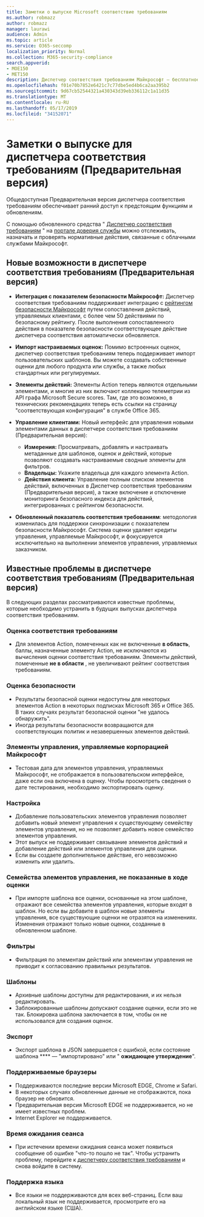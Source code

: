 ```yaml
---
title: Заметки о выпуске Microsoft соответствие требованиям
ms.author: robmazz
author: robmazz
manager: laurawi
audience: Admin
ms.topic: article
ms.service: O365-seccomp
localization_priority: Normal
ms.collection: M365-security-compliance
search.appverid:
- MOE150
- MET150
description: Диспетчер соответствия требованиям Майкрософт — бесплатное средство оценки рисков на основе рабочих процессов на портале доверия службы Майкрософт. Диспетчер соответствия требованиям позволяет отслеживать, назначать и проверять нормативные действия, связанные с облачными службами Майкрософт.
ms.openlocfilehash: f01e70b7852e6421c7c77dbe5ed4b6ca2aa395b2
ms.sourcegitcommit: 9d67cb52544321a430343d39eb336112c1a11d35
ms.translationtype: MT
ms.contentlocale: ru-RU
ms.lasthandoff: 05/17/2019
ms.locfileid: "34152071"
---
```

# <a name="release-notes-for-compliance-manager-preview"></a>Заметки о выпуске для диспетчера соответствия требованиям (Предварительная версия)

Общедоступная Предварительная версия диспетчера соответствия требованиям обеспечивает ранний доступ к предстоящим функциям и обновлениям.

С помощью обновленного средства " [Диспетчер соответствия требованиям](https://servicetrust.microsoft.com/ComplianceManager) " на [портале доверия службы](https://servicetrust.microsoft.com) можно отслеживать, назначать и проверять нормативные действия, связанные с облачными службами Майкрософт.

## <a name="whats-new-in-compliance-manager-preview"></a>Новые возможности в диспетчере соответствия требованиям (Предварительная версия)

- **Интеграция с показателем безопасности Майкрософт:** Диспетчер соответствия требованиям поддерживает интеграцию с [рейтингом безопасности Майкрософт](microsoft-secure-score.md) путем сопоставления действий, управляемых клиентами, с более чем 50 действиями по безопасному рейтингу. После выполнения сопоставленного действия в показателе безопасности соответствующее действие диспетчера соответствия автоматически обновляется.

- **Импорт настраиваемых оценок:** Помимо встроенных оценок, диспетчер соответствия требованиям теперь поддерживает импорт пользовательских шаблонов. Вы можете создавать собственные оценки для любого продукта или службы, а также любых стандартных или регулируемых.

- **Элементы действий:** Элементы Action теперь являются отдельными элементами, и многие из них включают коллекцию телеметрии из API графа Microsoft Secure scores. Там, где это возможно, в технических рекомендациях теперь есть ссылки на страницу "соответствующая конфигурация" в службе Office 365.

- **Управление клиентами:** Новый интерфейс для управления новыми элементами данных в диспетчере соответствия требованиям (Предварительная версия):
    - **Измерения:** Просматривать, добавлять и настраивать метаданные для шаблонов, оценок и действий, которые позволяют создавать настраиваемые сводные элементы для фильтров.
    - **Владельцы:** Укажите владельца для каждого элемента Action.
    - **Действия клиента:** Управление полным списком элементов действий, включенных в Диспетчер соответствия требованиям (Предварительная версия), а также включение и отключение мониторинга безопасного индекса для действий, интегрированных с рейтингом безопасности.

- **Обновленный показатель соответствия требованиям**: методология изменилась для поддержки синхронизации с показателем безопасности Майкрософт. Система оценки удаляет кредиты управления, управляемые Майкрософт, и фокусируется исключительно на выполнении элементов управления, управляемых заказчиком.

## <a name="known-issues-in-compliance-manager-preview"></a>Известные проблемы в диспетчере соответствия требованиям (Предварительная версия)

В следующих разделах рассматриваются известные проблемы, которые необходимо устранить в будущих выпусках диспетчера соответствия требованиям.

### <a name="compliance-score"></a>Оценка соответствия требованиям

- Для элементов Action, помеченных как не включенные **в область**, баллы, назначенные элементу Action, не исключаются из вычисления оценки соответствия требованиям. Элементы действий, помеченные **не в области** , не увеличивают рейтинг соответствия требованиям.

### <a name="secure-score"></a>Оценка безопасности

- Результаты безопасной оценки недоступны для некоторых элементов Action в некоторых подписках Microsoft 365 и Office 365. В таких случаях результат безопасной оценки "не удалось обнаружить".
- Иногда результаты безопасности возвращаются для соответствующих политик и незавершенных элементов действий.

### <a name="microsoft-managed-controls"></a>Элементы управления, управляемые корпорацией Майкрософт

- Тестовая дата для элементов управления, управляемых Майкрософт, не отображается в пользовательском интерфейсе, даже если она включена в оценку. Чтобы просмотреть сведения о дате тестирования, необходимо экспортировать оценку.

### <a name="customization"></a>Настройка

- Добавление пользовательских элементов управления позволяет добавить новый элемент управления к существующему семейству элементов управления, но не позволяет добавить новое семейство элементов управления.
- Этот выпуск не поддерживает связывание элементов действий и добавление действий или элементов управления для оценки.
- Если вы создаете дополнительное действие, его невозможно изменить или удалить.

### <a name="control-families-not-shown-in-assessments"></a>Семейства элементов управления, не показанные в ходе оценки

- При импорте шаблона все оценки, основанные на этом шаблоне, отражают все семейства элементов управления, которые входят в шаблон. Но если вы добавите в шаблон новые элементы управления, все существующие оценки не отразятся на изменениях. Изменения отражают только новые оценки, созданные в обновленном шаблоне.

### <a name="filters"></a>Фильтры

- Фильтрация по элементам действий или элементам управления не приводит к согласованию правильных результатов.

### <a name="templates"></a>Шаблоны

- Архивные шаблоны доступны для редактирования, и их нельзя редактировать.
- Заблокированные шаблоны допускают создание оценки, если это не так. Блокировка шаблона заключается в том, чтобы он не использовался для создания оценок.

### <a name="export"></a>Экспорт

- Экспорт шаблона в JSON завершается с ошибкой, если состояние шаблона **** — "импортировано" или " **ожидающее утверждение**".

### <a name="supported-browsers"></a>Поддерживаемые браузеры

- Поддерживаются последние версии Microsoft EDGE, Chrome и Safari.
- В некоторых случаях обновленные данные не отображаются, пока браузер не обновится.
- Предварительная версия Microsoft EDGE не поддерживается, но не имеет известных проблем.
- Internet Explorer не поддерживается.

### <a name="session-timeout"></a>Время ожидания сеанса

- При истечении времени ожидания сеанса может появиться сообщение об ошибке "что-то пошло не так". Чтобы устранить проблему, перейдите к [диспетчеру соответствия требованиям](https://servicetrust.microsoft.com/ComplianceManager) и снова войдите в систему.
 
### <a name="language-support"></a>Поддержка языка

- Все языки не поддерживаются для всех веб-страниц. Если ваш локальный язык не поддерживается, просмотрите его на английском языке (США).
